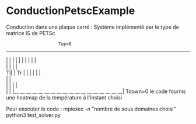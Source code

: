 # ConductionPetscExample
Conduction dans une plaque carré :  Système implémenté par le type de matrice IS de PETSc

                        Tup=0
   __ __ __ __ __ __ __ __ __ __ __ __ __ __ __ __ __ __
  |                                                     |
  |                                                     | 
  |                                                     |
  |                                                     |
  |                                                     |  
  |                                                     |
  |                                                     |  
Tl|                                                     | Tr
  |                                                     |
  |                                                     |
  |                                                     |  
  |                                                     |  
  |                                                     |
  |                                                     |  
  |                                                     |
  |__ __ __ __ __ __ __ __ __ __ __ __ __ __ __ __ __ __|
                          Tdown=0
 le code fournis une heatmap de la température à l'instant choisi
 
 Pour executer le code :
        mpiexec -n "nombre de sous domaines choisi" python3 test_solver.py  
